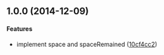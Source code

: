 <a name="1.0.0"></a>
## 1.0.0 (2014-12-09)


#### Features

* implement space and spaceRemained ([10cf4cc2](https://github.com/bolshchikov/localstorage-space/commit/10cf4cc2d971041331b47367a87d41ed304acfa1))



